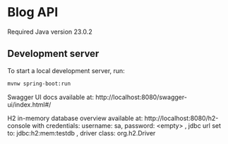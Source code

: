# Blog API

Required Java version 23.0.2

## Development server

To start a local development server, run:

```bash
mvnw spring-boot:run
```

Swagger UI docs available at: http://localhost:8080/swagger-ui/index.html#/

H2 in-memory database overview available at: http://localhost:8080/h2-console with credentials:
username: sa,
password: \<empty> , jdbc url set to: jdbc:h2:mem:testdb , driver class: org.h2.Driver
